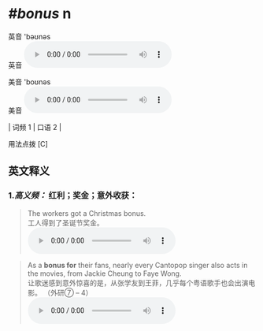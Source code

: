 # ***\#bonus*** n
英音 'bəʊnəs  
英音
<audio src="./media/bonus-B.aac" controls="controls"></audio>

美音 'boʊnəs  
美音
<audio src="./media/bonus.aac" controls="controls"></audio>



| 词频 1 | 口语 2 |  

用法点拨  [C]

英文释义
---
### 1.*高义频：* **红利；奖金；意外收获：**  

 > The workers got a Christmas bonus.   
 > 工人得到了圣诞节奖金。    
<audio src="./media/1-bonus.aac" controls="controls"></audio>

 > As a **bonus for** their fans, nearly every Cantopop singer also acts in the movies, from Jackie Cheung to Faye Wong.   
 > 让歌迷感到意外惊喜的是，从张学友到王菲，几乎每个粤语歌手也会出演电影。  （外研⑦ – 4）  
<audio src="./media/2-bonus.aac" controls="controls"></audio>


